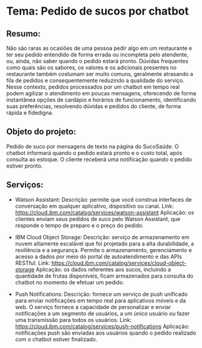 # Tema: Pedido de sucos por chatbot

## Resumo:
Não são raras as ocasiões de uma pessoa pedir algo em um restaurante e ter seu pedido entendido de forma errada ou incompleta pelo atendente, ou, ainda, não saber quando o pedido estará pronto. Dúvidas frequentes como quais são os sabores, os valores e os adicionais presentes no restaurante também costumam ser muito comuns, geralmente atrasando a fila de pedidos e consequentemente reduzindo a qualidade do serviço. Nesse contexto, pedidos processados por um chatbot em tempo real podem agilizar o atendimento em poucas mensagens, oferecendo de forma instantânea opções de cardápio e horários de funcionamento, identificando suas preferências, resolvendo dúvidas e pedidos do cliente, de forma rápida e fidedigna.

## Objeto do projeto:
Pedido de suco por mensagens de texto na página do SucoSaúde. O chatbot informará quando o pedido estará pronto e o custo total, após consulta ao estoque. O cliente receberá uma notificação quando o pedido estiver pronto.


## Serviços:
* Watson Assistant:
Descrição: permite que você construa interfaces de conversação em qualquer aplicativo, dispositivo ou canal.
Link: https://cloud.ibm.com/catalog/services/watson-assistant
Aplicação: os clientes enviam seus pedidos de suco pelo Watson Assistant, que responde o tempo de preparo e o preço do pedido.

* IBM Cloud Object Storage:
Descrição: serviço de armazenamento em nuvem altamente escalável que foi projetado para a alta durabilidade, a resiliência e a segurança. Permite o armazenamento, gerenciamento e acesso a dados por meio do portal de autoatendimento e das APIs RESTful.
Link: https://cloud.ibm.com/catalog/services/cloud-object-storage
Aplicação: os dados referentes aos sucos, incluindo a quantidade de frutas disponíveis, ficam armazenados para consulta do chatbot no momento de efetuar um pedido.

* Push Notifications:
Descrição: fornece um serviço de push unificado para enviar notificações em tempo real para aplicativos móveis e da web. O serviço fornece a capacidade de personalizar e enviar notificações a um segmento de usuários, a um único usuário ou fazer uma transmissão para todos os usuários.
Link: https://cloud.ibm.com/catalog/services/push-notifications
Aplicação: notificações push são enviadas aos usuários quando o pedido realizado com o chatbot estiver finalizado.
